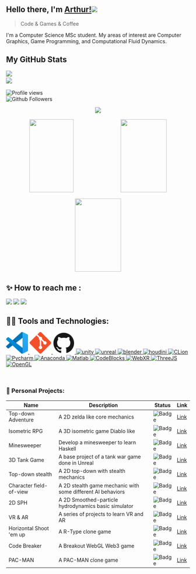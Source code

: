 ## Hello there, I'm [Arthur!](https://www.linkedin.com/in/arthur-gonze-machado-890715177/)<img src="https://media.giphy.com/media/hvRJCLFzcasrR4ia7z/giphy.gif" width="25px">
<blockquote>Code & Games & Coffee</blockquote>

I'm a Computer Science MSc student. My areas of ​​interest are Computer Graphics, Game Programming, and Computational Fluid Dynamics.

## My GitHub Stats
<p align="left">
  <img height="10px" src="https://gpvc.arturio.dev/arthurgonze"/>
  <br>
  <img height="10px" src="https://img.shields.io/github/followers/arthurgonze?label=Followers&logo=GitHub&style=for-the-badge"/>
</p>


![Profile views](https://gpvc.arturio.dev/arthurgonze)
<br>
![Github Followers](https://img.shields.io/github/followers/arthurgonze?label=Followers&logo=GitHub&style=for-the-badge)

<p align="center">
  <img height="50px" src="https://github-profile-trophy.vercel.app/?username=arthurgonze&theme=tokyonight&margin-w=15&margin-h=15&rank=SECRET,SSS,SS,S,AAA,AA,A,B"/>
</p>
<p align="center">
  <img width="49%" height="200px" src="https://github-readme-stats.vercel.app/api?username=arthurgonze&theme=tokyonight&custom_title=@arthurgonze"/> 
  <img width="50%" height="200px" src="https://github-readme-streak-stats.herokuapp.com/?user=arthurgonze&theme=tokyonight"/>
</p>
<p align="center">
  <img width="50%" height="200px" src="https://github-readme-stats.vercel.app/api/top-langs/?username=arthurgonze&layout=compact&theme=tokyo-night"/> 
</p>

## ✨ How to reach me : 
[<img src="https://img.icons8.com/bubbles/50/000000/gmail.png"/>](mailto:arthurgonze@gmail.com)
[<img target="_blank" src="https://img.icons8.com/bubbles/50/000000/linkedin.png"/>](https://www.linkedin.com/in/arthur-gonze-machado-890715177/) 
[<img target="_blank" src="https://img.icons8.com/bubbles/50/000000/github.png">](https://www.github.com/arthurgonze/) 

## 👩‍💻 Tools and Technologies:
<p align="left"> 
  <a href="https://code.visualstudio.com/" target="_blank" rel="noreferrer"> 
    <img width="60px" src="https://raw.githubusercontent.com/devicons/devicon/master/icons/vscode/vscode-original.svg" alt="vscode" /> 
  </a>
  <a href="https://git-scm.com/" target="_blank" rel="noreferrer"> 
    <img width="60px" src="https://raw.githubusercontent.com/devicons/devicon/master/icons/git/git-original.svg" alt="git"/> 
  </a>
  <a href="https://github.com/" target="_blank" rel="noreferrer"> 
    <img width="60px" src="https://raw.githubusercontent.com/devicons/devicon/master/icons/github/github-original.svg" alt="github"/> 
  </a>
  <a href="https://unity.com/" target="_blank" rel="noreferrer"> 
    <img width="120px" src="https://upload.wikimedia.org/wikipedia/commons/8/8a/Official_unity_logo.png?20150903192614" alt="unity"/> 
  </a>
  <a href="https://www.unrealengine.com/en-US/" target="_blank" rel="noreferrer"> 
    <img width="80px" src="https://cdn2.unrealengine.com/ue-logo-stacked-unreal-engine-w-677x545-fac11de0943f.png" alt="unreal"/> 
  </a>
  <a href="https://www.blender.org/" target="_blank" rel="noreferrer"> 
    <img width="60px" src="https://seeklogo.com/images/B/blender-logo-91B66CA31F-seeklogo.com.png" alt="blender"/> 
  </a>
  <a href="https://www.sidefx.com/products/houdini/" target="_blank" rel="noreferrer"> 
    <img width="120px" src="https://cdn.worldvectorlogo.com/logos/sidefx-houdini.svg" alt="houdini"/> 
  </a>
  <a href="https://www.jetbrains.com/pt-br/clion/" target="_blank" rel="noreferrer"> 
    <img width="60px" src="https://seeklogo.com/images/C/clion-logo-7874C69D7F-seeklogo.com.png" alt="CLion"/> 
  </a>
  <a href="https://www.jetbrains.com/pt-br/pycharm/" target="_blank" rel="noreferrer"> 
    <img width="60px" src="https://upload.wikimedia.org/wikipedia/commons/thumb/1/1d/PyCharm_Icon.svg/512px-PyCharm_Icon.svg.png?20200803065702" alt="Pycharm"/> 
  </a>
  <a href="https://www.anaconda.com/" target="_blank" rel="noreferrer"> 
    <img width="120px" src="https://www.pinclipart.com/picdir/big/180-1800785_anaconda-python-logo-clipart.png" alt="Anaconda"/> 
  </a>
  <a href="https://www.mathworks.com/products/matlab.html" target="_blank" rel="noreferrer"> 
    <img width="60px" src="https://upload.wikimedia.org/wikipedia/commons/thumb/2/21/Matlab_Logo.png/667px-Matlab_Logo.png?20170128174110" alt="Matlab"/> 
  </a>
  <a href="https://www.codeblocks.org/" target="_blank" rel="noreferrer"> 
    <img width="60px" src="https://upload.wikimedia.org/wikipedia/commons/4/4b/Codeblocks_logo.png" alt="CodeBlocks"/> 
  </a>
  <a href="https://immersive-web.github.io/webxr-samples/" target="_blank" rel="noreferrer"> 
    <img width="60px" src="https://immersive-web.github.io/webxr-samples/media/logo/webxr-logo.svg" alt="WebXR"/> 
  </a>
  <a href="https://threejs.org/" target="_blank" rel="noreferrer"> 
    <img width="60px" src="https://github.com/mrdoob/three.js/blob/38bf5f47a8c01a1d12d16a41b4097dc9ee31daad/files/icon.svg" alt="ThreeJS"/> 
  </a>
  <a href="https://www.opengl.org/" target="_blank" rel="noreferrer"> 
    <img width="80px" src="https://www.opengl.org/img/opengl_logo.jpg" alt="OpenGL"/> 
  </a>
</p>

<br />

### :lock_with_ink_pen: Personal Projects:
Name | Description | Status | Link
-----|-------------|--------|------
Top-down Adventure | A 2D zelda like core mechanics | ![Badge](https://img.shields.io/badge/Status-INPROGRESS-yellow.svg) | [Link](https://github.com/arthurgonze/Zelda-Like)
Isometric RPG  | A 3D isometric game Diablo like| ![Badge](https://img.shields.io/badge/Status-COMPLETED-LightSeaGreen.svg) | [Link](https://github.com/arthurgonze/Core-RPG-System)
Minesweeper | Develop a minesweeper to learn Haskell | ![Badge](https://img.shields.io/badge/Status-COMPLETED-LightSeaGreen.svg) | [Link](https://github.com/arthurgonze/CampoMinado_Haskell)
3D Tank Game | A base project of a tank war game done in Unreal  | ![Badge](https://img.shields.io/badge/Status-COMPLETED-LightSeaGreen.svg) | [Link](https://github.com/arthurgonze/Tank_Wars)
Top-down stealth | A 2D top-down with stealth mechanics | ![Badge](https://img.shields.io/badge/Status-COMPLETED-LightSeaGreen.svg) | [Link](https://github.com/arthurgonze/Esu)
Character field-of-view | A 2D stealth game mechanic with some different AI behaviors | ![Badge](https://img.shields.io/badge/Status-COMPLETED-LightSeaGreen.svg) | [Link](https://github.com/arthurgonze/2D-Field-of-View)
2D SPH | A 2D Smoothed-particle hydrodynamics basic simulator | ![Badge](https://img.shields.io/badge/Status-COMPLETED-LightSeaGreen.svg) | [Link](https://github.com/arthurgonze/SPH)
VR & AR | A series of projects to learn VR and AR | ![Badge](https://img.shields.io/badge/Status-COMPLETED-LightSeaGreen.svg) | [Link](https://github.com/arthurgonze/CG)
Horizontal Shoot 'em up | A R-Type clone game | ![Badge](https://img.shields.io/badge/Status-COMPLETED-LightSeaGreen.svg) | [Link](https://github.com/arthurgonze/R-Type)
Code Breaker | A Breakout WebGL Web3 game | ![Badge](https://img.shields.io/badge/Status-COMPLETED-LightSeaGreen.svg) | [Link](https://github.com/arthurgonze/Breakout)
PAC-MAN | A PAC-MAN clone game | ![Badge](https://img.shields.io/badge/Status-COMPLETED-LightSeaGreen.svg) | [Link](https://github.com/arthurgonze/Pac-man)
<br />
 

 

